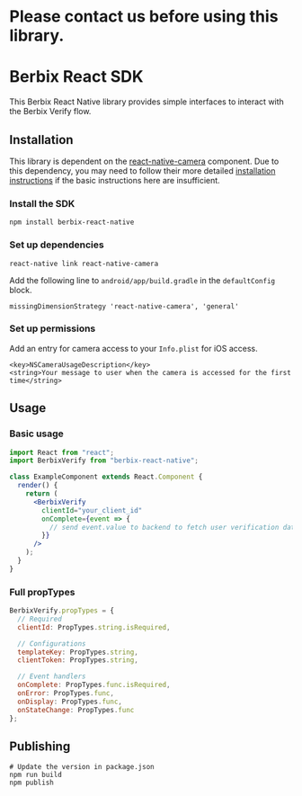 # Please contact us before using this library.

# Berbix React SDK

This Berbix React Native library provides simple interfaces to interact with the Berbix Verify flow.

## Installation

This library is dependent on the [react-native-camera](https://github.com/react-native-community/react-native-camera) component. Due to this dependency, you may need to follow their more detailed [installation instructions](https://github.com/react-native-community/react-native-camera/blob/master/docs/installation.md) if the basic instructions here are insufficient.

### Install the SDK

    npm install berbix-react-native

### Set up dependencies

    react-native link react-native-camera

Add the following line to `android/app/build.gradle` in the `defaultConfig` block.

    missingDimensionStrategy 'react-native-camera', 'general'

### Set up permissions

Add an entry for camera access to your `Info.plist` for iOS access.

    <key>NSCameraUsageDescription</key>
    <string>Your message to user when the camera is accessed for the first time</string>

## Usage

### Basic usage

```jsx
import React from "react";
import BerbixVerify from "berbix-react-native";

class ExampleComponent extends React.Component {
  render() {
    return (
      <BerbixVerify
        clientId="your_client_id"
        onComplete={event => {
          // send event.value to backend to fetch user verification data
        }}
      />
    );
  }
}
```

### Full propTypes

```js
BerbixVerify.propTypes = {
  // Required
  clientId: PropTypes.string.isRequired,

  // Configurations
  templateKey: PropTypes.string,
  clientToken: PropTypes.string,

  // Event handlers
  onComplete: PropTypes.func.isRequired,
  onError: PropTypes.func,
  onDisplay: PropTypes.func,
  onStateChange: PropTypes.func
};
```

## Publishing

    # Update the version in package.json
    npm run build
    npm publish
